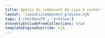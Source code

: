 ```yaml
---
title: Aperçu du composant de case à cocher
layout: 'layouts/component-preview.njk'
tags: ['checkboxFR', 'preview']
eleventyExcludeFromCollections: true
templateEngineOverride: njk
---
```


<gcds-fieldset fieldset-id="fieldset" legend="Légende" hint="Texte explicatif/Exemple de message.">
  <gcds-checkbox
    checkbox-id="form-check-1"
    label="Libellé"
    hint="Ceci est une description ou un exemple à titre de clarification."
    name="radio"
    checked>
  </gcds-checkbox>
  <gcds-checkbox
    checkbox-id="form-check-2"
    label="Libellé"
    hint="Ceci est une description ou un exemple à titre de clarification."
    name="radio">
  </gcds-checkbox>
</gcds-fieldset>
